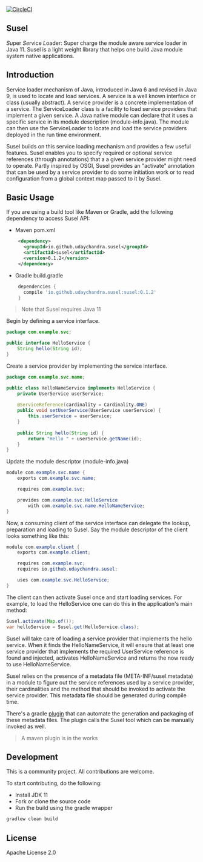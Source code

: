 [![CircleCI](https://circleci.com/gh/udaychandra/susel.svg?style=svg)](https://circleci.com/gh/udaychandra/susel)

## Susel
<em>Su</em>per <em>Se</em>rvice <em>L</em>oader: Super charge the module aware service loader in Java 11. 
Susel is a light weight library that helps one build Java module system native applications.

## Introduction
Service loader mechanism of Java, introduced in Java 6 and revised in Java 9, is used to locate and load services. 
A service is a well known interface or class (usually abstract). A service provider is a concrete implementation of a service. 
The ServiceLoader class is a facility to load service providers that implement a given service. 
A Java native module can declare that it uses a specific service in its module description (module-info.java). The module can then use the ServiceLoader to locate and load the service providers deployed in the run time environment.

Susel builds on this service loading mechanism and provides a few useful features. 
Susel enables you to specify required or optional service references (through annotations) that a a given service provider might need to operate. 
Partly inspired by OSGI, Susel provides an "activate" annotation that can be used by a service provider to do some initiation work or to read configuration from a global context map passed to it by Susel.  

## Basic Usage
If you are using a build tool like Maven or Gradle, add the following dependency to access Susel API:

- Maven pom.xml
  ```xml
   <dependency>
     <groupId>io.github.udaychandra.susel</groupId>
     <artifactId>susel</artifactId>
     <version>0.1.2</version>
   </dependency>
   ```

- Gradle build.gradle
  ```groovy
   dependencies {
     compile 'io.github.udaychandra.susel:susel:0.1.2'
   }
   ```

> Note that Susel requires Java 11

Begin by defining a service interface.

```java
package com.example.svc;

public interface HelloService {
    String hello(String id);
}

```   
Create a service provider by implementing the service interface.

```java
package com.example.svc.name;

public class HelloNameService implements HelloService {
    private UserService userService;
    
    @ServiceReference(cardinality = Cardinality.ONE)
    public void setUserService(UserService userService) {
        this.userService = userService;
    }
    
    public String hello(String id) {
        return "Hello " + userService.getName(id);
    }
}
```

Update the module descriptor (module-info.java)
```java
module com.example.svc.name {
    exports com.example.svc.name;

    requires com.example.svc;

    provides com.example.svc.HelloService 
        with com.example.svc.name.HelloNameService;
}

```

Now, a consuming client of the service interface can delegate the lookup, preparation and loading to Susel. 
Say the module descriptor of the client looks something like this:
```java
module com.example.client {
    exports com.example.client;

    requires com.example.svc;
    requires io.github.udaychandra.susel;

    uses com.example.svc.HelloService;
}
```

The client can then activate Susel once and start loading services. 
For example, to load the HelloService one can do this in the application's main method:
```java
Susel.activate(Map.of());
var helloService = Susel.get(HelloService.class);
```

Susel will take care of loading a service provider that implements the hello service.
When it finds the HelloNameService, it will ensure that at least one service provider that implements 
the required UserService reference is found and injected, activates HelloNameService and returns the now ready to use HelloNameService. 

Susel relies on the presence of a metadata file (META-INF/susel.metadata) in a module to figure out the service references used by a service provider, 
their cardinalities and the method that should be invoked to activate the service provider. This metadata file should be generated during compile time.

There's a gradle [plugin](https://github.com/udaychandra/susel-gradle-plugin) that can automate the generation and packaging of these metadata files. 
The plugin calls the Susel tool which can be manually invoked as well.

> A maven plugin is in the works

## Development
This is a community project. All contributions are welcome.

To start contributing, do the following:
* Install JDK 11
* Fork or clone the source code
* Run the build using the gradle wrapper
```bash
gradlew clean build
```

## License
Apache License 2.0
